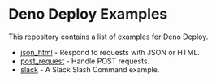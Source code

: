 # Deno Deploy Examples

This repository contains a list of examples for Deno Deploy.

- [json_html](json_html) - Respond to requests with JSON or HTML.
- [post_request](post_request) - Handle POST requests.
- [slack](slack) - A Slack Slash Command example.
